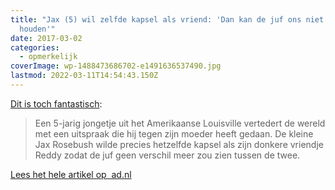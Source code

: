 ```yaml
---
title: "Jax (5) wil zelfde kapsel als vriend: 'Dan kan de juf ons niet uit elkaar
  houden'"
date: 2017-03-02
categories:
  - opmerkelijk
coverImage: wp-1488473686702-e1491636537490.jpg
lastmod: 2022-03-11T14:54:43.150Z
---
```


[Dit is toch fantastisch](http://www.ad.nl/buitenland/jax-5-wil-zelfde-kapsel-als-vriendje-dan-kan-de-juf-ons-niet-uit-elkaar-houden~aba0bd61/):

> Een 5-jarig jongetje uit het Amerikaanse Louisville vertedert de wereld met een uitspraak die hij tegen zijn moeder heeft gedaan. De kleine Jax Rosebush wilde precies hetzelfde kapsel als zijn donkere vriendje Reddy zodat de juf geen verschil meer zou zien tussen de twee.

[Lees het hele artikel op  ad.nl](http://www.ad.nl/buitenland/jax-5-wil-zelfde-kapsel-als-vriendje-dan-kan-de-juf-ons-niet-uit-elkaar-houden~aba0bd61/)
